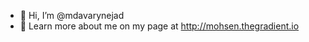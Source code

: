 - 👋 Hi, I’m @mdavarynejad
- 👀 Learn more about me on my page at http://mohsen.thegradient.io


<!---
mdavarynejad/mdavarynejad is a ✨ special ✨ repository because its `README.md` (this file) appears on your GitHub profile.
You can click the Preview link to take a look at your changes.
--->
